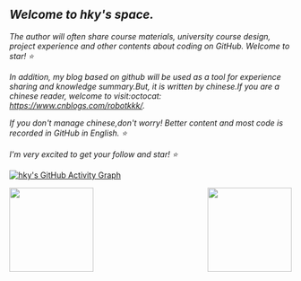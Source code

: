 ## *Welcome to hky's space.* 

*The author will often share course materials, university course design, project experience and other contents about coding on GitHub. Welcome to star! :star:*


*In addition, my blog based on github will be used as a tool for experience sharing and knowledge summary.But, it is written by chinese.If you are a chinese reader, welcome to visit:octocat: https://www.cnblogs.com/robotkkk/.*

*If you don't manage chinese,don't worry! Better content and most code is recorded in GitHub in English. :star:*

*I'm very excited to get your follow and star! :star:*



[![hky's GitHub Activity Graph](https://activity-graph.herokuapp.com/graph?username=robotkkk&theme=xcode)](https://github.com/robotkkk)

<img align="left" height="150" src="https://github-readme-stats.vercel.app/api?username=robotkkk&show_icons=true&icon_color=CE1D2D&text_color=718096&bg_color=ffffff&hide_title=false" />

<img align="right" height="150" src="https://github-readme-streak-stats.herokuapp.com/?user=robotkkk" />




